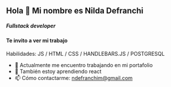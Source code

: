## Hola 👋 Mi nombre es Nilda Defranchi
##### Fullstack developer 

#### Te invito a ver mi trabajo

Habilidades: JS / HTML / CSS / HANDLEBARS.JS / POSTGRESQL

- 🔭 Actualmente me encuentro trabajando en mi portafolio
- 🌱 También estoy aprendiendo react
- 📫 Cómo contactarme: ndefranchim@gmail.com
